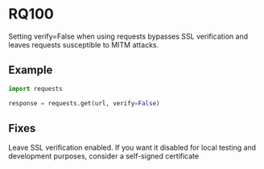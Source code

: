 # RQ100

Setting verify=False when using requests bypasses SSL verification and leaves requests susceptible to MITM attacks.

## Example

```python
import requests

response = requests.get(url, verify=False)
```

## Fixes

Leave SSL verification enabled. If you want it disabled for local testing and development purposes, consider a self-signed certificate 

